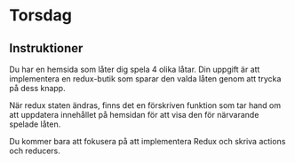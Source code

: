 # Torsdag

## Instruktioner

Du har en hemsida som låter dig spela 4 olika låtar. Din uppgift är att implementera en redux-butik som sparar den valda låten genom att trycka på dess knapp.

När redux staten ändras, finns det en förskriven funktion som tar hand om att uppdatera innehållet på hemsidan för att visa den för närvarande spelade låten.

Du kommer bara att fokusera på att implementera Redux och skriva actions och reducers.